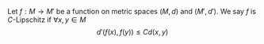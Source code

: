 Let $f:M\to M'$ be a function on metric spaces $(M,d)$ and $(M',d')$. We say $f$ is $C$-Lipschitz if $\forall x,y\in M$
$$d'(f(x),f(y))\leq C d(x,y)$$
